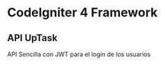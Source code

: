 # CodeIgniter 4 Framework

## API UpTask

<p>API Sencilla con JWT para el login de los usuarios</p>

